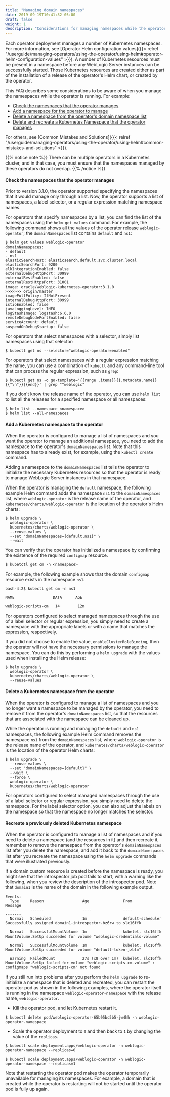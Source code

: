 ```yaml
---
title: "Managing domain namespaces"
date: 2019-09-19T10:41:32-05:00
draft: false
weight: 1
description: "Considerations for managing namespaces while the operator is running."
---
```


Each operator deployment manages a number of Kubernetes namespaces. For more information, see [Operator Helm configuration values]({{< relref "/userguide/managing-operators/using-the-operator/using-helm#operator-helm-configuration-values" >}}). A number of Kubernetes resources
must be present in a namespace before any WebLogic Server instances can be successfully
started.
Those Kubernetes resources are created either as part of the installation
of a release of the operator's Helm chart, or created by the operator.

This FAQ describes some considerations to be aware of when you manage the namespaces while the operator is running. For example:

* [Check the namespaces that the operator manages](#check-the-namespaces-that-the-operator-manages)
* [Add a namespace for the operator to manage](#add-a-kubernetes-namespace-to-the-operator)
* [Delete a namespace from the operator's domain namespace list](#delete-a-kubernetes-namespace-from-the-operator)
* [Delete and recreate a Kubernetes Namespace that the operator manages](#recreate-a-previously-deleted-kubernetes-namespace)

For others, see [Common Mistakes and Solutions]({{< relref "/userguide/managing-operators/using-the-operator/using-helm#common-mistakes-and-solutions" >}}).

{{% notice note %}}
There can be multiple operators in a Kubernetes cluster, and in that case, you must ensure that the namespaces managed by these operators do not overlap.
{{% /notice %}}

#### Check the namespaces that the operator manages
Prior to version 3.1.0, the operator supported specifying the namespaces that it would manage only through a list.
Now, the operator supports a list of namespaces, a label selector, or a regular expression matching namespace names.

For operators that specify namespaces by a list, you can find the list of the namespaces using the `helm get values` command.
For example, the following command shows all the values of the operator release `weblogic-operator`; the `domainNamespaces` list contains `default` and `ns1`:

```
$ helm get values weblogic-operator
domainNamespaces:
- default
- ns1
elasticSearchHost: elasticsearch.default.svc.cluster.local
elasticSearchPort: 9200
elkIntegrationEnabled: false
externalDebugHttpPort: 30999
externalRestEnabled: false
externalRestHttpsPort: 31001
image: oracle/weblogic-kubernetes-operator:3.1.0
>>>>>>> origin/master
imagePullPolicy: IfNotPresent
internalDebugHttpPort: 30999
istioEnabled: false
javaLoggingLevel: INFO
logStashImage: logstash:6.6.0
remoteDebugNodePortEnabled: false
serviceAccount: default
suspendOnDebugStartup: false
```

For operators that select namespaces with a selector, simply list namespaces using that selector:

```
$ kubectl get ns --selector="weblogic-operator=enabled"
```

For operators that select namespaces with a regular expression matching the name, you can use a combination of `kubectl`
and any command-line tool that can process the regular expression, such as `grep`:

```
$ kubectl get ns -o go-template='{{range .items}}{{.metadata.name}}{{"\n"}}{{end}}' | grep "^weblogic"
```

If you don't know the release name of the operator, you can use `helm list` to list all the releases for a specified namespace or all namespaces:

```
$ helm list --namespace <namespace>
$ helm list --all-namespaces
```

#### Add a Kubernetes namespace to the operator
When the operator is configured to manage a list of namespaces and you want the operator to manage an additional namespace,
you need to add the namespace to the operator's `domainNamespaces` list. Note that this namespace has to already exist, for example,
using the `kubectl create` command.

Adding a namespace to the `domainNamespaces` list tells the operator to initialize the necessary
Kubernetes resources so that the operator is ready to manage WebLogic Server instances in that namespace.

When the operator is managing the `default` namespace, the following example Helm command adds the namespace `ns1` to the `domainNamespaces` list, where `weblogic-operator` is the release name of the operator, and `kubernetes/charts/weblogic-operator` is the location of the operator's Helm charts:

```
$ helm upgrade \
  weblogic-operator \
  kubernetes/charts/weblogic-operator \
  --reuse-values \
  --set "domainNamespaces={default,ns1}" \
  --wait
```

You can verify that the operator has initialized a namespace by confirming the existence of the required `configmap` resource.

```
$ kubetctl get cm -n <namespace>
```

For example, the following example shows that the domain `configmap` resource exists in the namespace `ns1`.

```
bash-4.2$ kubectl get cm -n ns1

NAME                 DATA      AGE

weblogic-scripts-cm   14        12m
```

For operators configured to select managed namespaces through the use of a label selector or regular expression,
you simply need to create a namespace with the appropriate labels or with a name that matches the expression, respectively.

If you did not choose to enable the value, `enableClusterRoleBinding`, then the operator will not have the necessary
permissions to manage the namespace. You can do this by performing a `helm upgrade` with the values used when installing the 
Helm release:

```
$ helm upgrade \
  weblogic-operator \
  kubernetes/charts/weblogic-operator \
  --reuse-values
```

####  Delete a Kubernetes namespace from the operator
When the operator is configured to manage a list of namespaces and you no longer want a namespace to be managed by the operator, you need to remove it from
the operator's `domainNamespaces` list, so that the resources that are
associated with the namespace can be cleaned up.

While the operator is running and managing the `default` and `ns1` namespaces, the following example Helm
command removes the namespace `ns1` from the `domainNamespaces` list, where `weblogic-operator` is the release
name of the operator, and `kubernetes/charts/weblogic-operator` is the location of the operator Helm charts:

```
$ helm upgrade \
  --reuse-values \
  --set "domainNamespaces={default}" \
  --wait \
  --force \
  weblogic-operator \
  kubernetes/charts/weblogic-operator
```

For operators configured to select managed namespaces through the use of a label selector or regular expression,
you simply need to delete the namespace. For the label selector option, you can also adjust the labels on the namespace
so that the namespace no longer matches the selector.

#### Recreate a previously deleted Kubernetes namespace

When the operator is configured to manage a list of namespaces and if you need to delete a namespace (and the resources in it) and then recreate it,
remember to remove the namespace from the operator's `domainNamespaces` list
after you delete the namespace, and add it back to the `domainNamespaces` list after you recreate the namespace
using the `helm upgrade` commands that were illustrated previously.

If a domain custom resource is created before the namespace is ready, you might see that the introspector job pod
fails to start, with a warning like the following, when you review the description of the introspector pod.
Note that `domain1` is the name of the domain in the following example output.

```
Events:
  Type     Reason                 Age               From               Message
  ----     ------                 ----              ----               -------
  Normal   Scheduled              1m                default-scheduler  Successfully assigned domain1-introspector-bz6rw to slc16ffk

  Normal   SuccessfulMountVolume  1m                kubelet, slc16ffk  MountVolume.SetUp succeeded for volume "weblogic-credentials-volume"

  Normal   SuccessfulMountVolume  1m                kubelet, slc16ffk  MountVolume.SetUp succeeded for volume "default-token-jzblm"

  Warning  FailedMount            27s (x8 over 1m)  kubelet, slc16ffk  MountVolume.SetUp failed for volume "weblogic-scripts-cm-volume" : configmaps "weblogic-scripts-cm" not found

```

If you still run into problems after you perform the `helm upgrade` to re-initialize a namespace
that is deleted and recreated, you can restart the operator pod as shown
in the following examples, where the operator itself is running in the
namespace `weblogic-operator-namespace` with the release name, `weblogic-operator`.

* Kill the operator pod, and let Kubernetes restart it.

```
$ kubectl delete pod/weblogic-operator-65b95bc5b5-jw4hh -n weblogic-operator-namespace
```

* Scale the operator deployment to `0` and then back to `1` by changing the value of the `replicas`.

```
$ kubectl scale deployment.apps/weblogic-operator -n weblogic-operator-namespace --replicas=0
```

```
$ kubectl scale deployment.apps/weblogic-operator -n weblogic-operator-namespace --replicas=1
```

Note that restarting the operator pod makes the operator temporarily unavailable for managing its namespaces.
For example, a domain that is created while the operator is restarting will not be started until the
operator pod is fully up again.
